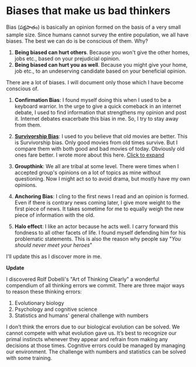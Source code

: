# Biases that make us bad thinkers

Bias (పక్షపాతం) is basically an opinion formed on the basis of a very small sample size. Since humans cannot survey the entire population, we all have biases. The best we can do is be conscious of them. Why?

1. **Being biased can hurt others**. Because you won't give the other homes, jobs etc., based on your prejudicial opinion.
2. **Being biased can hurt you as well**. Because you might give your home, job etc., to an undeserving candidate based on your beneficial opinion.

There are a lot of biases. I will document only those which I have become conscious of.

1. **Confirmation Bias**: I found myself doing this when I used to be a keyboard warrior. In the urge to give a quick comeback in an internet debate, I used to find information that strengthens my opinion and post it. Internet debates exacerbate this bias in me. So, I try to stay away from them.

2. [**Survivorship Bias**](https://d-saikrishna.github.io/Blogs/Anviksiki/survivorship-bias.html): I used to you believe that old movies are better. This is Survivorship bias. Only good movies from old times survive. But I compare them with both good and bad movies of today. Obviously old ones fare better. I wrote more about this here. [Click to expand](https://d-saikrishna.github.io/Blogs/Anviksiki/survivorship-bias.html)

3. **Groupthink**: We all are tribal at some level. There were times when I accepted group's opinions on a lot of topics as mine without questioning. Now I might act so to avoid drama, but mostly have my own opinions.

4. **Anchoring Bias**: I cling to the first news I read and an opinion is formed. Even if there is contrary news coming later, I give more weight to the first piece of news. It takes sometime for me to equally weigh the new piece of information with the old.

5. **Halo effect**: I like an actor because he acts well. I carry forward this fondness to all other facets of life. I found myself defending him for his problematic statements. This is also the reason why people say "*You should never meet your heroes*"

I'll update this as I discover more in me.

**Update**

I discovered Rolf Dobelli's "Art of Thinking Clearly" a wonderful compendium of all thinking errors we commit.  There are three major ways to reason these thinking errors:
1. Evolutionary biology
2. Psychology and cognitive science
3. Statistics and humans' general challenge with numbers

I don’t think the errors due to our biological evolution can be solved. We cannot compete with what evolution gave us. It’s best to recognize our primal instincts whenever they appear and refrain from making any decisions at those times. Cognitive errors could be managed by managing our environment. The challenge with numbers and statistics can be solved with some training.